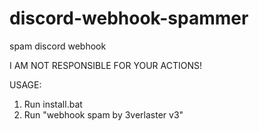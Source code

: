 # discord-webhook-spammer
spam discord webhook

I AM NOT RESPONSIBLE FOR YOUR ACTIONS!

USAGE:

1. Run install.bat
2. Run "webhook spam by 3verlaster v3"
